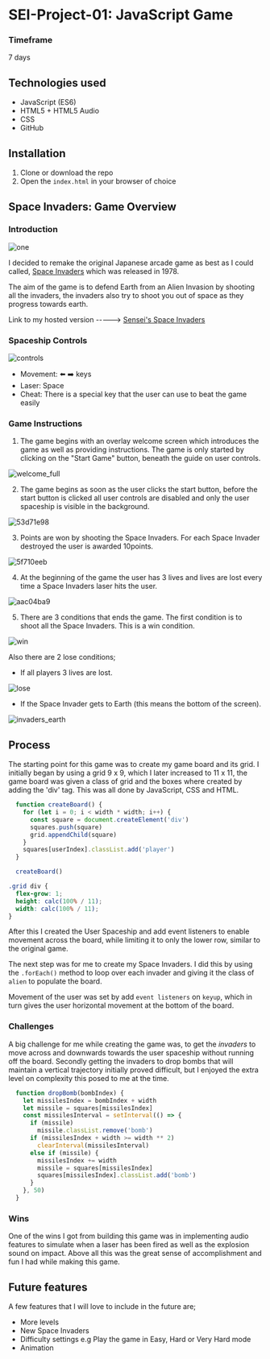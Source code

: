   # SEI-Project-01: JavaScript Game

  ### Timeframe

  7 days

  ## Technologies used

  -   JavaScript (ES6)
  -   HTML5 + HTML5 Audio
  -   CSS
  -   GitHub

  ## Installation

  1.  Clone or download the repo
  2.  Open the `index.html` in your browser of choice

  ## Space Invaders: Game Overview

  ### Introduction

  ![one](https://user-images.githubusercontent.com/47805376/59615483-7df69500-911a-11e9-9037-308320607c3b.png)


  I decided to remake the original Japanese arcade game as best as I could called, [Space Invaders](https://en.wikipedia.org/wiki/Space_Invaders) which was released in 1978.

  The aim of the game is to defend Earth from an Alien Invasion by shooting all the invaders, the invaders also try to shoot you out of space as they progress towards earth.


  Link to my hosted version -----> [Sensei's Space Invaders](https://sensei3k.github.io/SEI-Project-01/)


  ### Spaceship Controls

  ![controls](https://user-images.githubusercontent.com/47805376/59615669-d332a680-911a-11e9-970a-49d46bf6f351.png)
  -   Movement: :arrow_left: :arrow_right: keys
  -   Laser: Space
  -   Cheat: There is a special key that the user can use to beat the game easily

  ### Game Instructions

  1. The game begins with an overlay welcome screen which introduces the game as well as providing instructions. The game is only started by clicking on the "Start Game" button, beneath the guide on user controls.

  ![welcome_full](https://user-images.githubusercontent.com/47805376/59615746-feb59100-911a-11e9-9164-96de80636921.png)

  2. The game begins as soon as the user clicks the start button, before the start button is clicked all user controls are disabled and only the user spaceship is visible in the background.

  ![53d71e98](https://user-images.githubusercontent.com/47805376/59615828-20af1380-911b-11e9-9db4-cc52ba2c145b.png)

  3. Points are won by shooting the Space Invaders. For each Space Invader destroyed the user is awarded 10points.

  ![5f710eeb](https://user-images.githubusercontent.com/47805376/59615896-450af000-911b-11e9-82f0-739696be81d8.png)

  4. At the beginning of the  game the user has 3 lives and lives are lost every time a Space Invaders laser hits the user.

  ![aac04ba9](https://user-images.githubusercontent.com/47805376/59615948-6075fb00-911b-11e9-8246-07f0b20fb196.gif)


  5. There are 3 conditions that ends the game.
  The first condition is to shoot all the Space Invaders. This is a win condition.

  ![win](https://user-images.githubusercontent.com/47805376/59616069-a16e0f80-911b-11e9-82d6-334ccf643d7c.png)

   Also there are 2 lose conditions;
   -  If all players 3 lives are lost.

  ![lose](https://user-images.githubusercontent.com/47805376/59616105-b185ef00-911b-11e9-8e8d-f239de75161a.png)

   - If the Space Invader gets to Earth (this means the bottom of the screen).

  ![invaders_earth](https://user-images.githubusercontent.com/47805376/59616147-c2366500-911b-11e9-8ca8-dfc66a83232a.png)

  ## Process

  The starting point for this game was to create my game board and its grid. I initially began by using a grid 9 x 9, which I later increased to 11 x 11, the game board was given a class of grid and the boxes where created by adding the 'div' tag. This was all done by JavaScript, CSS and HTML.

  ``````js
    function createBoard() {
      for (let i = 0; i < width * width; i++) {
        const square = document.createElement('div')
        squares.push(square)
        grid.appendChild(square)
      }
      squares[userIndex].classList.add('player')
    }

    createBoard()
  ``````
  ``````css
  .grid div {
    flex-grow: 1;
    height: calc(100% / 11);
    width: calc(100% / 11);
  }
  ``````

  After this I created the User Spaceship and add event listeners to enable movement across the board, while limiting it to only the lower row, similar to the original game.

  The next step was for me to create my Space Invaders. I did this by using the `.forEach()` method to loop over each invader and giving it the class of `alien` to populate the board.

  Movement of the user was set by add `event listeners` on `keyup`, which in turn gives the user horizontal movement at the bottom of the board.

  ### Challenges


  A big challenge for me while creating the game was, to get the _invaders_ to move across and downwards towards the user spaceship without running off the board.
  Secondly getting the invaders to drop bombs that will maintain a vertical trajectory initially proved difficult, but I enjoyed the extra level on complexity this posed to me at the time.
  ``````js
    function dropBomb(bombIndex) {
      let missilesIndex = bombIndex + width
      let missile = squares[missilesIndex]
      const missilesInterval = setInterval(() => {
        if (missile)
          missile.classList.remove('bomb')
        if (missilesIndex + width >= width ** 2)
          clearInterval(missilesInterval)
        else if (missile) {
          missilesIndex += width
          missile = squares[missilesIndex]
          squares[missilesIndex].classList.add('bomb')
        }
      }, 50)
    }
  ``````
  ### Wins

  One of the wins I got from building this game was in implementing audio features to simulate when a laser has been fired as well as the explosion sound on impact.
  Above all this was the great sense of accomplishment and fun I had while making this game.

  ## Future features

  A few features that I will love to include in the future are;

  -   More levels
  -   New Space Invaders
  -   Difficulty settings e.g Play the game in Easy, Hard or Very Hard mode
  -   Animation
